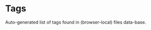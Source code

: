 # Tags

<lively-import src="_navigation.html"></lively-import>

Auto-generated list of tags found in (browser-local) files data-base.

<lively-script><script>
import FileCache from "src/client/filecache.js"
  
(async () => {
  
  var tags = {}
  var files = await FileCache.current().db.files.filter(ea =>  ea.tags && ea.tags.length > 0).toArray();
  files.forEach(ea => {
    ea.tags.forEach(tag => {
      if(!tags[tag]) tags[tag] = [];
      tags[tag].push(ea)
    })
  })
  
  var lastLi 
  function showFiles(li,tag) {
    if (lastLi) lastLi.querySelectorAll("ul").forEach(ea => ea.remove());
    if (lastLi == li) {
      lastLi = null
      return
    }
    lastLi = li
    var ul2 = document.createElement("ul")
    _.uniq(tags[tag]).forEach(ea => {
      ea.content.split("\n").filter(ea => ea.match(tag)).forEach(line => {
        var li2 = document.createElement("li")
        li2.innerHTML = '<a href="' +ea.url + '">'+ea.name + '</a> ' + line.replace(/</g,"&lt;") 
        li2.querySelector("a").onclick = (evt) => {
          evt.preventDefault()
          lively.openBrowser(ea.url, true, line)
        }
        ul2.appendChild(li2)
      })


      // var li2 = document.createElement("li")
      //     li2.innerHTML = '<a href="' +ea.name + '">'+ ea.name + '</a> '
      //     li2.querySelector("a").onclick = (evt) => {
      //       evt.preventDefault()
      //       // lively.openBrowser(ea.url, true, line)
      //     }
      //     ul2.appendChild(li2)
    })
    
    
    li.appendChild(ul2)
  }

  var ul = document.createElement("ul")
  _.sortBy(Object.keys(tags), ea => tags[ea].length).reverse().forEach(tag => {
    var links = tags[tag]
    var li = document.createElement("li")
        li.innerHTML = '<a href="' +tag + '">'+ tag + '</a> ' + links.length 
        li.querySelector("a").onclick = (evt) => {
          evt.preventDefault()
          showFiles(li, tag)
          // lively.openBrowser(ea.url, true, line)
        }
        ul.appendChild(li)
    
        if (tag == "#window") {
            showFiles(li, tag)
        }
  })    

  
  return ul
})()
</script></lively-script>